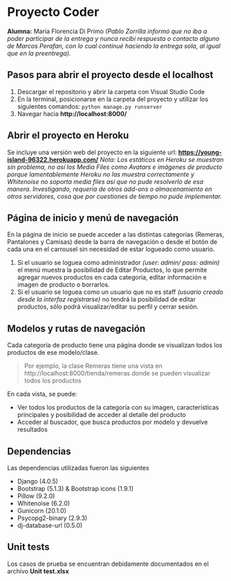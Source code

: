 # Proyecto Coder

**Alumna:** Maria Florencia Di Primo
*(Pablo Zorrilla informó que no iba a poder participar de la entrega y nunca recibí respuesta o contacto alguno de Marcos Perafan, con lo cual continué haciendo la entrega sola, al igual que en la preentrega).*

## Pasos para abrir el proyecto desde el localhost
1. Descargar el repositorio y abrir la carpeta con Visual Studio Code
2. En la terminal, posicionarse en la carpeta del proyecto y utilizar los siguientes comandos: `python manage.py runserver`
3. Navegar hacia **http://localhost:8000/**

## Abrir el proyecto en Heroku
Se incluye una versión web del proyecto en la siguiente url: **https://young-island-96322.herokuapp.com/**
*Nota: Los estáticos en Heroku se muestran sin problema, no así los Media Files como Avatars e imágenes de producto porque lamentablemente Heroku no las muestra correctamente y Whitenoise no soporta media files así que no pude resolverlo de esa manera. Investigando, requería de otros add-ons o almacenamiento en otros servidores, cosa que por cuestiones de tiempo no pude implementar.*

## Página de inicio y menú de navegación
En la página de inicio se puede acceder a las distintas categorías (Remeras, Pantalones y Camisas) desde la barra de navegación o desde el botón de cada una en el carrousel sin necesidad de estar logueado como usuario. 
1. Si el usuario se loguea como administrador *(user: admin/ pass: admin)* el menú muestra la posibilidad de Editar Productos, lo que permite agregar nuevos productos en cada categoría, editar información e imagen de producto o borrarlos.
2. Si el usuario se loguea como un usuario que no es staff *(usuario creado desde la interfaz registrarse)* no tendrá la posibilidad de editar productos, sólo podrá visualizar/editar su perfil y cerrar sesión.

## Modelos y rutas de navegación
Cada categoría de producto tiene una página donde se visualizan todos los productos de ese modelo/clase. 
> Por ejemplo, la clase Remeras tiene una vista en http://localhost:8000/tienda/remeras donde se pueden visualizar todos los productos

En cada vista, se puede:
 - Ver todos los productos de la categoría con su imagen,
   características principales y posibilidad de acceder al detalle del
   producto
 - Acceder al buscador, que busca productos por modelo y
   devuelve resultados

## Dependencias

Las dependencias utilizadas fueron las siguientes

 - Django (4.0.5) 
 - Bootstrap (5.1.3) & Bootstrap icons (1.9.1)
 - Pillow (9.2.0)
 - Whitenoise (6.2.0)
 - Gunicorn (20.1.0)
 - Psycopg2-binary (2.9.3)
 - dj-database-url (0.5.0)

 ## Unit tests

Los casos de prueba se encuentran debidamente documentados en el archivo **Unit test.xlsx**